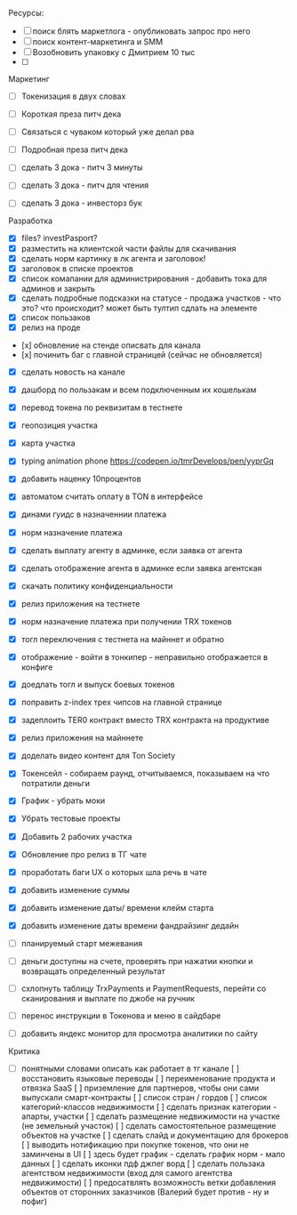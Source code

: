 

Ресурсы:
- [ ] поиск блять маркетлога - опубликовать запрос про него
- [ ] поиск контент-маркетинга и SMM
- [ ] Возобновить упаковку с Дмитрием 10 тыс 
- [ ] 



Маркетинг
- [ ] Токенизация в двух словах
- [ ] Короткая преза питч дека
- [ ] Связаться с чуваком который уже делал рва
- [ ] Подробная преза питч дека
- [ ] сделать 3 дока - питч 3 минуты
- [ ] сделать 3 дока - питч для чтения
- [ ] сделать 3 дока - инвесторз бук


Разработка
- [x] files? investPasport?
- [x] разместить на клиентской части файлы для скачивания
- [x] сделать норм картинку в лк агента и заголовок!
- [x] заголовок в списке проектов
- [x] список комапании для администрирования - добавить тока для админов и закрыть
- [x] сделать подробные подсказки на статусе - продажа участков - что это? что происходит? может быть тултип сдлать на элементе
- [x] cписок пользаков
- [x] релиз на проде
- [х] обновление на стенде описвать для канала
- [х] починить баг с главной страницей (сейчас не обновляется)
- [x] сделать новость на канале
- [x] дашборд по пользакам и всем подключенным их кошелькам
- [x] перевод токена по реквизитам в тестнете
- [x] геопозиция участка
- [x] карта участка
- [x] typing animation phone https://codepen.io/tmrDevelops/pen/yyprGq
- [x] добавить наценку 10процентов
- [x] автоматом считать оплату в TON в интерфейсе
- [x] динами гуидс в назначеннии платежа
- [x] норм назначение платежа
- [x] сделать выплату агенту в админке, если заявка от агента
- [x] сделать отображение агента в админке если заявка агентская
- [x] скачать политику конфиденциальности
- [x] релиз приложения на тестнете
- [x] норм назначение платежа при получении TRX токенов
- [x] тогл переключения с тестнета на майннет и обратно
- [x] отображение - войти в тонкипер - неправильно отображается в конфиге
- [x] доедлать тогл и выпуск боевых токенов
- [x] поправить z-index трех чипсов на главной странице
- [x] задеплоить TER0 контракт вместо TRX контракта на продуктиве
- [x] релиз приложения на майннете
- [x] доделать видео контент для Ton Society
- [x] Токенсейл - собираем раунд, отчитываемся, показываем на что потратили деньги
- [x] График - убрать моки
- [x] Убрать тестовые проекты
- [x] Добавить 2 рабочих участка
- [x] Обновление про релиз в ТГ чате
- [x] проработать баги UX о которых шла речь в чате
- [x] добавить изменение суммы
- [x] добавить изменение даты/ времени клейм старта
- [x] добавить изменение даты времени фандрайзинг дедайн
- [ ] планируемый старт межевания
- [ ] деньги доступны на счете, проверять при нажатии кнопки и возвращать определенный результат
- [ ] схлопнуть таблицу TrxPayments и PaymentRequests, перейти со сканирования и выплате по джобе на ручник


- [ ] перенос инструкции в Токенова и меню в сайдбаре
- [ ] добавить яндекс  монитор для просмотра аналитики по сайту 


Критика 
- [ ] понятными словами описать как работает в тг канале
[ ] восстановить языковые переводы 
[ ] переименование продукта и отвязка SaaS 
[ ] приземление для партнеров, чтобы они сами выпускали смарт-контракты
[ ] список стран / гордов
[ ] список категорий-классов недвижимости
[ ] сделать признак категории - апарты, участки
[ ] сделать размещение недвижимости на участке (не земельный участок) 
[ ] сделать самостоятельное размещение объектов на участке
[ ] сделать слайд и документацию для брокеров
[ ] выводить нотификацию при покупке токенов, что они не заминчены в UI 
[ ] здесь будет график - сделать график норм - мало данных
[ ] сделать иконки пдф джпег ворд
[ ] сделать пользака агентством недвижимости (вход для самого агентства недвижимости)
[ ] предосатвлять возможность ветки добавления объектов от сторонних заказчиков (Валерий будет против - ну и пофиг)

 
